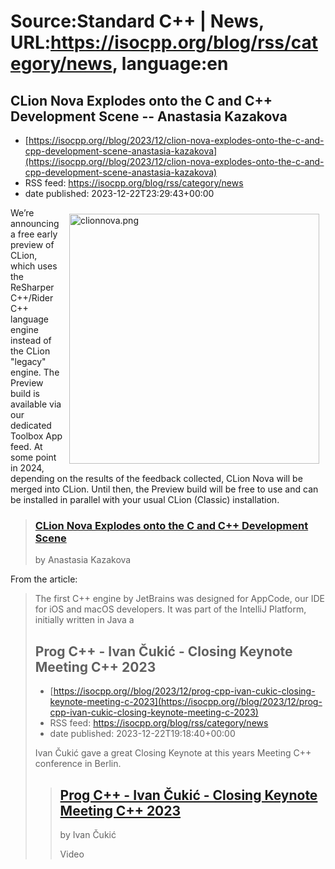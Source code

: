 # Source:Standard C++ | News, URL:https://isocpp.org/blog/rss/category/news, language:en

## CLion Nova Explodes onto the C and C++ Development Scene -- Anastasia Kazakova
 - [https://isocpp.org//blog/2023/12/clion-nova-explodes-onto-the-c-and-cpp-development-scene-anastasia-kazakova](https://isocpp.org//blog/2023/12/clion-nova-explodes-onto-the-c-and-cpp-development-scene-anastasia-kazakova)
 - RSS feed: https://isocpp.org/blog/rss/category/news
 - date published: 2023-12-22T23:29:43+00:00

<p>
	<img alt="clionnova.png" src="https://isocpp.org/files/img/clionnova.png" style="width: 400px; margin: 10px; float: right;" />We&rsquo;re announcing a free early preview of CLion, which uses the ReSharper C++/Rider C++ language engine instead of the CLion "legacy" engine. The Preview build is available via our dedicated Toolbox App feed. At some point in 2024, depending on the results of the feedback collected, CLion Nova will be merged into CLion. Until then, the Preview build will be free to use and can be installed in parallel with your usual CLion (Classic) installation.</p>
<blockquote>
	<h3>
		<a href="https://blog.jetbrains.com/clion/2023/11/clion-nova/">CLion Nova Explodes onto the C and C++ Development Scene</a></h3>
	<p>
		by Anastasia Kazakova</p>
</blockquote>
<p>
	From the article:</p>
<blockquote>
	<p>
		The first C++ engine by JetBrains was designed for AppCode, our IDE for iOS and macOS developers. It was part of the IntelliJ Platform, initially written in Java a

## Prog C++ - Ivan Čukić - Closing Keynote Meeting C++ 2023
 - [https://isocpp.org//blog/2023/12/prog-cpp-ivan-cukic-closing-keynote-meeting-c-2023](https://isocpp.org//blog/2023/12/prog-cpp-ivan-cukic-closing-keynote-meeting-c-2023)
 - RSS feed: https://isocpp.org/blog/rss/category/news
 - date published: 2023-12-22T19:18:40+00:00

<p>
	Ivan &#268;uki&#263; gave a great Closing Keynote at this years Meeting C++ conference in Berlin.</p>
<blockquote>
	<h2>
		<a href="https://www.youtube.com/watch?v=ceFEtCRIXk4">Prog C++ - Ivan &#268;uki&#263; - Closing Keynote Meeting C++ 2023</a></h2>
	<p>
		by Ivan &#268;uki&#263;</p>
	<p>
		Video</p>
	<p>
		</p>
</blockquote>

